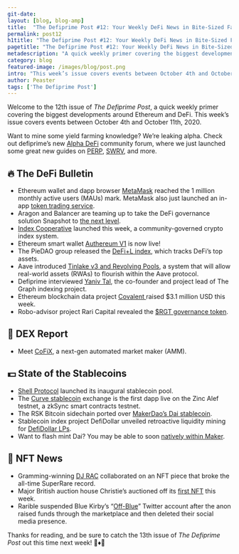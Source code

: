 ```yaml
---
git-date:
layout: [blog, blog-amp]
title:  "The Defiprime Post #12: Your Weekly DeFi News in Bite-Sized Fashion"
permalink: post12
h1title: "The Defiprime Post #12: Your Weekly DeFi News in Bite-Sized Fashion"
pagetitle: "The Defiprime Post #12: Your Weekly DeFi News in Bite-Sized Fashion"
metadescription: "A quick weekly primer covering the biggest developments around Ethereum and DeFi. This week’s issue covers events between October 4th and October 11th, 2020"
category: blog
featured-image: /images/blog/post.png
intro: "This week’s issue covers events between October 4th and October 11th, 2020"
author: Peaster
tags: ['The Defiprime Post']
---
```

Welcome to the 12th issue of _The Defiprime Post_, a quick weekly primer covering the biggest developments around Ethereum and DeFi. This week’s issue covers events between October 4th and October 11th, 2020.

Want to mine some yield farming knowledge? We’re leaking alpha. Check out defiprime’s new [Alpha DeFi](https://alpha.defiprime.com/c/yield-farming/6) community forum, where we just launched some great new guides on [PERP](https://alpha.defiprime.com/t/perp-usdc-lp-reward-program/477), [SWRV](https://alpha.defiprime.com/t/yield-farming-with-swerve/339), and more.

## 🔥 The DeFi Bulletin

*   Ethereum wallet and dapp browser [MetaMask](https://medium.com/metamask/metamask-exceeds-1-million-monthly-active-users-9da72a1e915d) reached the 1 million monthly active users (MAUs) mark. MetaMask also just launched an in-app [token trading service](https://www.coindesk.com/metamask-gets-into-the-decentralized-exchange-aggregation-business-with-tokenswaps). 
*   Aragon and Balancer are teaming up to take the DeFi governance solution Snapshot to [the next level](https://aragon.org/blog/balancer-snapshot). 
*   [Index Cooperative](https://medium.com/indexcoop/introducing-the-index-cooperative-a4eaaf0bcfe2) launched this week, a community-governed crypto index system. 
*   Ethereum smart wallet [Authereum V1](https://medium.com/authereum/authereum-is-out-of-beta-bb66be4f75ad) is now live!
*   The PieDAO group released the [DeFi+L index](https://medium.com/piedao/announcing-defi-l-12b9a9df73ca), which tracks DeFi’s top assets. 
*   Aave introduced [Tinlake v3 and Revolving Pools](https://medium.com/aave/centrifuge-bringing-real-world-asset-markets-to-the-aave-protocol-55c21a3d67f7), a system that will allow real-world assets (RWAs) to flourish within the Aave protocol. 
*   Defiprime interviewed [Yaniv Tal](https://defiprime.com/thegraph), the co-founder and project lead of The Graph indexing project. 
*   Ethereum blockchain data project [Covalent ](https://www.covalenthq.com/blog/covalent-funding-oct-2020/)raised $3.1 million USD this week. 
*   Robo-advisor project Rari Capital revealed the [$RGT governance token](https://medium.com/rari-capital/announcing-rgt-the-long-term-yield-token-b2593502a7f3). 


## 💱 DEX Report

*   Meet [CoFiX](https://medium.com/dragonfly-research/introducing-cofix-a-next-generation-amm-199aea686b6b), a next-gen automated market maker (AMM). 


## 💵 State of the Stablecoins

*   [Shell Protocol](https://medium.com/shell-protocol/shell-protocol-launches-first-stablecoin-pool-f874d383d25e) launched its inaugural stablecoin pool. 
*   The [Curve stablecoin](https://medium.com/matter-labs/curve-zksync-l2-ethereums-first-user-defined-zk-rollup-smart-contract-5a72c496b350) exchange is the first dapp live on the Zinc Alef testnet, a zkSync smart contracts testnet. 
*   The RSK Bitcoin sidechain ported over [MakerDao’s Dai stablecoin](https://cointelegraph.com/news/rsk-bitcoin-sidechain-ports-dai-to-connect-with-ethereum-defi). 
*   Stablecoin index project DefiDollar unveiled retroactive liquidity mining for [DefiDollar LPs](https://medium.com/defidollar/the-next-chapter-of-defidollar-b227935f10e7). 
*   Want to flash mint Dai? You may be able to soon [natively within Maker](https://forum.makerdao.com/t/mip25-flash-mint-module/4400).


## 💎 NFT News

*   Gramming-winning [DJ RAC](https://twitter.com/SuperRare_co/status/1315026740453019660) collaborated on an NFT piece that broke the all-time SuperRare record. 
*   Major British auction house Christie’s auctioned off its [first NFT](https://twitter.com/AsyncArt/status/1313962491693547520) this week.
*   Rarible suspended Blue Kirby’s “[Off-Blue](https://twitter.com/rariblecom/status/1315038340127830022)” Twitter account after the anon raised funds through the marketplace and then deleted their social media presence. 

Thanks for reading, and be sure to catch the 13th issue of _The Defiprime Post_ out this time next week! 👋♦️👋